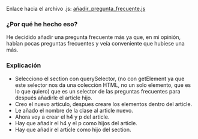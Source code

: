 Enlace hacia el archivo .js: [añadir_pregunta_frecuente.js](../js/a%C3%B1adir_pregunta_frecuente.js)

### ¿Por qué he hecho eso?
He decidido añadir una pregunta frecuente más ya que, en mi opinión, habían pocas preguntas frecuentes y veía conveniente que hubiese una más.

### Explicación
- Selecciono el section con querySelector, (no con getElement ya que este selector nos da una colección HTML, no un solo elemento, que es lo que quiero) que es un selector de las preguntas frecuentes para después añadirle el article hijo.
- Creo el nuevo articulo, despues creare los elementos dentro del article.
- Le añado el nombre de la clase al article nuevo.
- Ahora voy a crear el h4 y p del article.
- Hay que añadir el h4 y el p como hijos del article.
- Hay que añadir el article como hijo del section.




